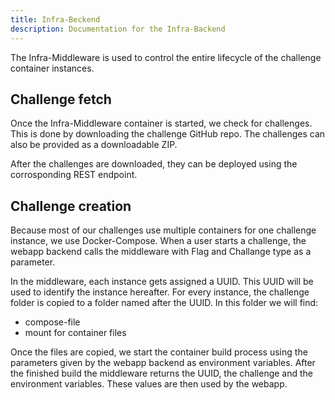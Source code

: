 ```yaml
---
title: Infra-Beckend
description: Documentation for the Infra-Backend
---
```

The Infra-Middleware is used to control the entire lifecycle of the challenge container instances.

## Challenge fetch
Once the Infra-Middleware container is started, we check for challenges.
This is done by downloading the challenge GitHub repo. The challenges can also be provided as a downloadable ZIP.

After the challenges are downloaded, they can be deployed using the corrosponding REST endpoint.

## Challenge creation
Because most of our challenges use multiple containers for one challenge instance, we use Docker-Compose.
When a user starts a challenge, the webapp backend calls the middleware with Flag and Challange type as a parameter.

In the middleware, each instance gets assigned a UUID. This UUID will be used to identify the instance hereafter.
For every instance, the challenge folder is copied to a folder named after the UUID.
In this folder we will find:
- compose-file
- mount for container files

Once the files are copied, we start the container build process using the parameters given by the webapp backend as environment variables.
After the finished build the middleware returns the UUID, the challenge and the environment variables.
These values are then used by the webapp.

